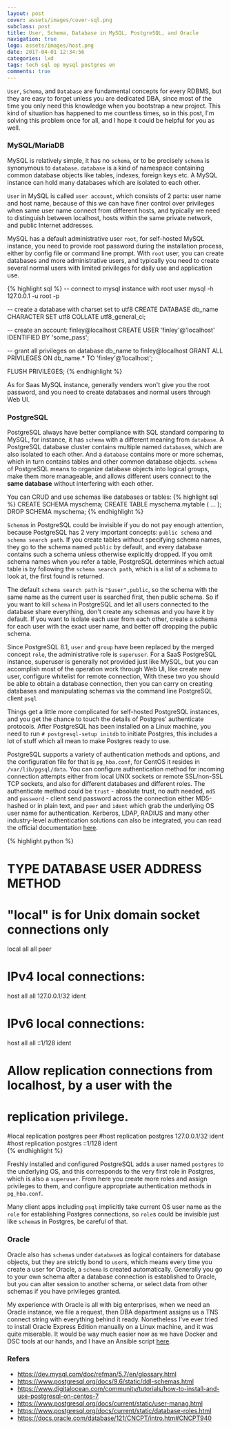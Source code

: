 ```yaml
---
layout: post
cover: assets/images/cover-sql.png
subclass: post
title: User, Schema, Database in MySQL, PostgreSQL, and Oracle
navigation: true
logo: assets/images/host.png
date: 2017-04-01 12:34:56
categories: lxd
tags: tech sql op mysql postgres en
comments: true
---
```


`User`, `Schema`, and `Database` are fundamental concepts for every RDBMS, but they are easy to forget unless you are dedicated DBA, since most of the time you only need this knowledge when you bootstrap a new project. This kind of situation has happened to me countless times, so in this post, I'm solving this problem once for all, and I hope it could be helpful for you as well.


### MySQL/MariaDB

MySQL is relatively simple, it has no `schema`, or to be precisely `schema` is synonymous to `database`. `database` is a kind of namespace containing common database objects like tables, indexes, foreign keys etc. A MySQL instance can hold many databases which are isolated to each other.

`User` in MySQL is called `user account`, which consists of 2 parts: user name and host name, because of this we can have finer control over privileges when same user name connect from different hosts, and typically we need to distinguish between localhost, hosts within the same private network, and public Internet addresses.

MySQL has a default administrative user `root`, for self-hosted MySQL instance, you need to provide root password during the installation process, either by config file or command line prompt. With `root` user, you can create databases and more administrative users, and typically you need to create several normal users with limited privileges for daily use and application use.

{% highlight sql %}
-- connect to mysql instance with root user
mysql -h 127.0.0.1 -u root -p

-- create a database with charset set to utf8
CREATE DATABASE db_name CHARACTER SET utf8 COLLATE utf8_general_ci;

-- create an account: finley@localhost
CREATE USER 'finley'@'localhost' IDENTIFIED BY 'some_pass';

-- grant all privileges on database db_name to finley@localhost
GRANT ALL PRIVILEGES ON db_name.* TO 'finley'@'localhost';

FLUSH PRIVILEGES;
{% endhighlight %}

As for Saas MySQL instance, generally venders won't give you the root password, and you need to create databases and normal users through Web UI.



### PostgreSQL

PostgreSQL always have better compliance with SQL standard comparing to MySQL, for instance, it has `schema` with a different meaning from `database`. A PostgreSQL database cluster contains multiple named `database`s, which are also isolated to each other. And a `database` contains more or more schemas, which in turn contains tables and other common database objects. `schema` of PostgreSQL means to organize database objects into logical groups, make them more manageable, and allows different users connect to the **same database** without interfering with each other.

You can CRUD and use schemas like databases or tables:
{% highlight sql %}
CREATE SCHEMA myschema;
CREATE TABLE myschema.mytable (
 ...
);
DROP SCHEMA myschema;
{% endhighlight %}

`Schema`s in PostgreSQL could be invisible if you do not pay enough attention, because PostgreSQL has 2 very important concepts: `public schema` and `schema search path`. If you create tables without specifying schema names, they go to the schema named `public` by default, and every database contains such a schema unless otherwise explicitly dropped. If you omit schema names when you refer a table, PostgreSQL determines which actual table is by following the `schema search path`, which is a list of a schema to look at, the first found is returned. 

The default `schema search path` is `"$user",public`, so the schema with the same name as the current user is searched first, then public schema. So if you want to kill `schema` in PostgreSQL and let all users connected to the database share everything, don't create any schemas and you have it by default. If you want to isolate each user from each other, create a schema for each user with the exact user name, and better off dropping the public schema.

Since PostgreSQL 8.1, `user` and `group` have been replaced by the merged concept `role`, the administrative role is `superuser`. For a SaaS PostgreSQL instance, superuser is generally not provided just like MySQL, but you can accomplish most of the operation work through Web UI, like create new user, configure whitelist for remote connection, With these two you should be able to obtain a database connection, then you can carry on creating databases and manipulating schemas via the command line PostgreSQL client `psql`

Things get a little more complicated for self-hosted PostgreSQL instances, and you get the chance to touch the details of Postgres' authenticate protocols. After PostgreSQL has been installed on a Linux machine, you need to run `# postgresql-setup initdb` to initiate Postgres, this includes a lot of stuff which all mean to make Postgres ready to use.

PostgreSQL supports a variety of authentication methods and options, and the configuration file for that is `pg_hba.conf`, for CentOS it resides in `/var/lib/pgsql/data`. You can configure authentication method for incoming connection attempts either from local UNIX sockets or remote SSL/non-SSL TCP sockets, and also for different databases and different roles. The authenticate method could be `trust` - absolute trust, no auth needed, `md5` and `password` - client send password across the connection either MD5-hashed or in plain text, and `peer` and `ident` which grab the underlying OS user name for authentication. Kerberos, LDAP, RADIUS and many other industry-level authentication solutions can also be integrated, you can read the official documentation [here](https://www.postgresql.org/docs/current/static/auth-methods.html).


{% highlight python %}
# TYPE  DATABASE        USER            ADDRESS                 METHOD

# "local" is for Unix domain socket connections only
local   all             all                                     peer
# IPv4 local connections:
host    all             all             127.0.0.1/32            ident
# IPv6 local connections:
host    all             all             ::1/128                 ident
# Allow replication connections from localhost, by a user with the
# replication privilege.
#local   replication     postgres                                peer
#host    replication     postgres        127.0.0.1/32            ident
#host    replication     postgres        ::1/128                 ident                                           
{% endhighlight %}

Freshly installed and configured PostgreSQL adds a user named `postgres` to the underlying OS, and this corresponds to the very first role in Postgres, which is also a `superuser`. From here you create more roles and assign privileges to them, and configure appropriate authentication methods in `pg_hba.conf`.

Many client apps including `psql` implicitly take current OS user name as the `role` for establishing Postgres connections, so `role`s could be invisible just like `schema`s in Postgres, be careful of that.


### Oracle

Oracle also has `schema`s under `database`s as logical containers for database objects, but they are strictly bond to `user`s, which means every time you create a user for Oracle, a `schema` is created automatically. Generally you go to your own schema after a database connection is established to Oracle, but you can alter session to another schema, or select data from other schemas if you have privileges granted.


My experience with Oracle is all with big enterprises, when we need an Oracle instance, we file a request, then DBA department assigns us a TNS connect string with everything behind it ready. Nonetheless I've ever tried to install Oracle Express Edition manually on a Linux machine, and it was quite miserable. It would be way much easier now as we have Docker and DSC tools at our hands, and I have an Ansible script [here](https://gist.github.com/lxdcn/5bd7114070ae3120f126).




### Refers

- https://dev.mysql.com/doc/refman/5.7/en/glossary.html
- https://www.postgresql.org/docs/9.6/static/ddl-schemas.html
- https://www.digitalocean.com/community/tutorials/how-to-install-and-use-postgresql-on-centos-7
- https://www.postgresql.org/docs/current/static/user-manag.html
- https://www.postgresql.org/docs/current/static/database-roles.html
- https://docs.oracle.com/database/121/CNCPT/intro.htm#CNCPT940

